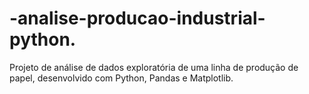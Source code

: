 # -analise-producao-industrial-python.
Projeto de análise de dados exploratória de uma linha de produção de papel, desenvolvido com Python, Pandas e Matplotlib.
